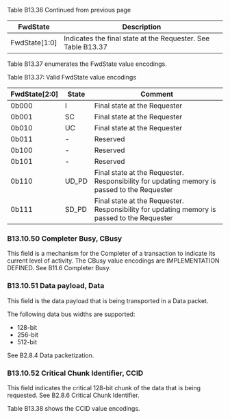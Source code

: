 Table B13.36 Continued from previous page

| FwdState      | Description                                                  |
|---------------|--------------------------------------------------------------|
| FwdState[1:0] | Indicates the final state at the Requester. See Table B13.37 |

Table B13.37 enumerates the FwdState value encodings.

Table B13.37: Valid FwdState value encodings

| FwdState[2:0] | State  | Comment                                                                                     |
|---------------|--------|---------------------------------------------------------------------------------------------|
| 0b000         | I      | Final state at the Requester                                                                |
| 0b001         | SC     | Final state at the Requester                                                                |
| 0b010         | UC     | Final state at the Requester                                                                |
| 0b011         | -      | Reserved                                                                                    |
| 0b100         | -      | Reserved                                                                                    |
| 0b101         | -      | Reserved                                                                                    |
| 0b110         | UD\_PD | Final state at the Requester. Responsibility for updating memory is passed to the Requester |
| 0b111         | SD\_PD | Final state at the Requester. Responsibility for updating memory is passed to the Requester |

### B13.10.50 Completer Busy, CBusy

This field is a mechanism for the Completer of a transaction to indicate its current level of activity. The CBusy value encodings are IMPLEMENTATION DEFINED. See B11.6 Completer Busy.

### B13.10.51 Data payload, Data

This field is the data payload that is being transported in a Data packet.

The following data bus widths are supported:

- 128-bit
- 256-bit
- 512-bit

See B2.8.4 Data packetization.

### B13.10.52 Critical Chunk Identifier, CCID

This field indicates the critical 128-bit chunk of the data that is being requested. See B2.8.6 Critical Chunk Identifier.

Table B13.38 shows the CCID value encodings.